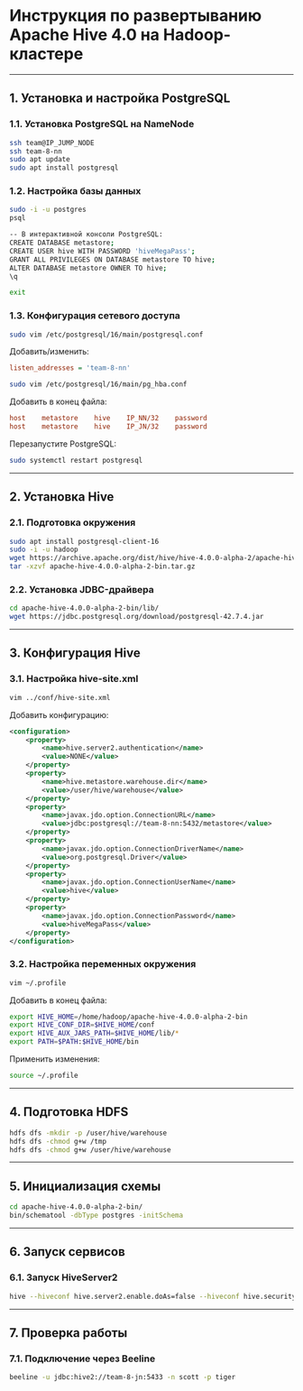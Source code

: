 # Инструкция по развертыванию Apache Hive 4.0 на Hadoop-кластере

---

## 1. Установка и настройка PostgreSQL

### 1.1. Установка PostgreSQL на NameNode
```bash
ssh team@IP_JUMP_NODE
ssh team-8-nn
sudo apt update
sudo apt install postgresql
```

### 1.2. Настройка базы данных
```bash
sudo -i -u postgres
psql

-- В интерактивной консоли PostgreSQL:
CREATE DATABASE metastore;
CREATE USER hive WITH PASSWORD 'hiveMegaPass';
GRANT ALL PRIVILEGES ON DATABASE metastore TO hive;
ALTER DATABASE metastore OWNER TO hive;
\q

exit
```

### 1.3. Конфигурация сетевого доступа
```bash
sudo vim /etc/postgresql/16/main/postgresql.conf
```
Добавить/изменить:
```ini
listen_addresses = 'team-8-nn'
```

```bash
sudo vim /etc/postgresql/16/main/pg_hba.conf
```
Добавить в конец файла:
```ini
host    metastore    hive    IP_NN/32    password
host    metastore    hive    IP_JN/32    password
```

Перезапустите PostgreSQL:
```bash
sudo systemctl restart postgresql
```

---

## 2. Установка Hive

### 2.1. Подготовка окружения
```bash
sudo apt install postgresql-client-16
sudo -i -u hadoop
wget https://archive.apache.org/dist/hive/hive-4.0.0-alpha-2/apache-hive-4.0.0-alpha-2-bin.tar.gz
tar -xzvf apache-hive-4.0.0-alpha-2-bin.tar.gz
```

### 2.2. Установка JDBC-драйвера
```bash
cd apache-hive-4.0.0-alpha-2-bin/lib/
wget https://jdbc.postgresql.org/download/postgresql-42.7.4.jar
```

---

## 3. Конфигурация Hive

### 3.1. Настройка hive-site.xml
```bash
vim ../conf/hive-site.xml
```
Добавить конфигурацию:
```xml
<configuration>
    <property>
        <name>hive.server2.authentication</name>
        <value>NONE</value>
    </property>
    <property>
        <name>hive.metastore.warehouse.dir</name>
        <value>/user/hive/warehouse</value>
    </property>
    <property>
        <name>javax.jdo.option.ConnectionURL</name>
        <value>jdbc:postgresql://team-8-nn:5432/metastore</value>
    </property>
    <property>
        <name>javax.jdo.option.ConnectionDriverName</name>
        <value>org.postgresql.Driver</value>
    </property>
    <property>
        <name>javax.jdo.option.ConnectionUserName</name>
        <value>hive</value>
    </property>
    <property>
        <name>javax.jdo.option.ConnectionPassword</name>
        <value>hiveMegaPass</value>
    </property>
</configuration>
```

### 3.2. Настройка переменных окружения
```bash
vim ~/.profile
```
Добавить в конец файла:
```bash
export HIVE_HOME=/home/hadoop/apache-hive-4.0.0-alpha-2-bin
export HIVE_CONF_DIR=$HIVE_HOME/conf
export HIVE_AUX_JARS_PATH=$HIVE_HOME/lib/*
export PATH=$PATH:$HIVE_HOME/bin
```

Применить изменения:
```bash
source ~/.profile
```

---

## 4. Подготовка HDFS
```bash
hdfs dfs -mkdir -p /user/hive/warehouse
hdfs dfs -chmod g+w /tmp
hdfs dfs -chmod g+w /user/hive/warehouse
```

---

## 5. Инициализация схемы
```bash
cd apache-hive-4.0.0-alpha-2-bin/
bin/schematool -dbType postgres -initSchema
```

---

## 6. Запуск сервисов

### 6.1. Запуск HiveServer2
```bash
hive --hiveconf hive.server2.enable.doAs=false --hiveconf hive.security.authorization.enable service hiveserver2 1>> /tmp/hs2.log 2>> /tmp/hs2.log &
```

---

## 7. Проверка работы

### 7.1. Подключение через Beeline
```bash
beeline -u jdbc:hive2://team-8-jn:5433 -n scott -p tiger
```
